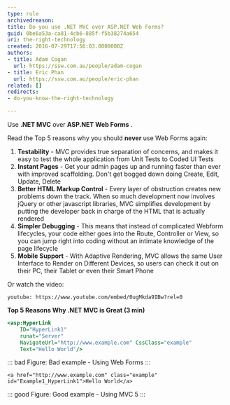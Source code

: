 ```yaml
---
type: rule
archivedreason: 
title: Do you use .NET MVC over ASP.NET Web Forms?
guid: 0be6a53a-ca81-4cb6-885f-f5b38274a654
uri: the-right-technology
created: 2016-07-29T17:56:03.0000000Z
authors:
- title: Adam Cogan
  url: https://ssw.com.au/people/adam-cogan
- title: Eric Phan
  url: https://ssw.com.au/people/eric-phan
related: []
redirects:
- do-you-know-the-right-technology

---
```


Use  **.NET MVC** over **ASP.NET Web Forms** .

Read the Top 5 reasons why you should **never** use Web Forms again:

<!--endintro-->

1. **Testability** - MVC provides true separation of concerns, and makes it easy to test the whole application from Unit Tests to Coded UI Tests
2. **Instant Pages** - Get your admin pages up and running faster than ever with improved scaffolding. Don't get bogged down doing Create, Edit, Update, Delete
3. **Better HTML Markup Control** - Every layer of obstruction creates new problems down the track. When so much development now involves jQuery or other javascript libraries, MVC simplifies development by putting the developer back in charge of the HTML that is actually rendered
4. **Simpler Debugging** - This means that instead of complicated Webform lifecycles, your code either goes into the Route, Controller or View, so you can jump right into coding without an intimate knowledge of the page lifecycle
5. **Mobile Support** - With Adaptive Rendering, MVC allows the same User Interface to Render on Different Devices, so users can check it out on their PC, their Tablet or even their Smart Phone

Or watch the video:

`youtube: https://www.youtube.com/embed/0ugMkda9IBw?rel=0`

**Top 5 Reasons Why .NET MVC is Great (3 min)**

``` asp
<asp:HyperLink
    ID="HyperLink1"
    runat="Server"
    NavigateUrl="http://www.example.com" CssClass="example"
    Text="Hello World"/>
```
::: bad
Figure: Bad example - Using Web Forms
:::

``` dotnet
<a href="http://www.example.com" class="example" id="Example1_HyperLink1">Hello World</a>
```
::: good
Figure: Good example - Using MVC 5
:::
